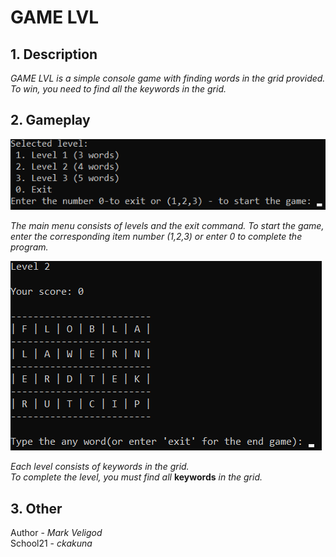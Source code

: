 # GAME LVL 
## 1. Description 

_GAME LVL is a simple console game with finding words in the grid provided.
To win, you need to find all the keywords in the grid._

## 2. Gameplay  
![](https://github.com/markveligod/gamelvl/raw/master/img/img1.png)   
   
_The main menu consists of levels and the exit command._
_To start the game, enter the corresponding item number (1,2,3) or enter 0 to complete the program._  

![](https://github.com/markveligod/gamelvl/raw/master/img/img2.png) 
   
_Each level consists of keywords in the grid.  
To complete the level, you must find all_ **keywords** _in the grid._  
  
## 3. Other  
  
Author - _Mark Veligod_  
School21 - _ckakuna_
